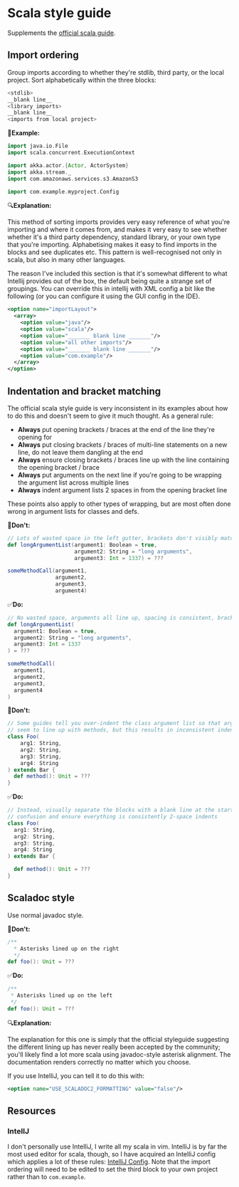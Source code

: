 # Scala style guide

Supplements the [official scala guide](https://docs.scala-lang.org/style/).

## Import ordering

Group imports according to whether they're stdlib, third party, or the local project.
Sort alphabetically within the three blocks:

```scala
<stdlib>
__blank line__
<library imports>
__blank line__
<imports from local project>
```

📎**Example:**

```scala
import java.io.File
import scala.concurrent.ExecutionContext

import akka.actor.{Actor, ActorSystem}
import akka.stream._
import com.amazonaws.services.s3.AmazonS3

import com.example.myproject.Config
```

🔍**Explanation:**

This method of sorting imports provides very easy reference of what you're importing and where it
comes from, and makes it very easy to see whether whether it's a third party dependency, standard
library, or your own type that you're importing. Alphabetising makes it easy to find imports in
the blocks and see duplicates etc. This pattern is well-recognised not only in scala, but also in
many other languages.

The reason I've included this section is that it's somewhat different to what Intellij provides
out of the box, the default being quite a strange set of groupings. You can override this in
intellij with XML config a bit like the following (or you can configure it using the GUI config
in the IDE).

```xml
<option name="importLayout">
  <array>
    <option value="java"/>
    <option value="scala"/>
    <option value="_______ blank line _______"/>
    <option value="all other imports"/>
    <option value="_______ blank line _______"/>
    <option value="com.example"/>
  </array>
</option>
```

## Indentation and bracket matching

The official scala style guide is very inconsistent in its examples about how to do this and
doesn't seem to give it much thought. As a general rule:

* **Always** put opening brackets / braces at the end of the line they're opening for
* **Always** put closing brackets / braces of multi-line statements on a new line,
  do not leave them dangling at the end
* **Always** ensure closing brackets / braces line up with the line containing the opening bracket
  / brace
* **Always** put arguments on the next line if you're going to be wrapping the argument list across
  multiple lines
* **Always** indent argument lists 2 spaces in from the opening bracket line

These points also apply to other types of wrapping, but are most often done wrong in argument lists
for classes and defs.

🚫**Don't:**

```scala
// Lots of wasted space in the left gutter, brackets don't visibly match
def longArgumentList(argument1: Boolean = true,
                     argument2: String = "long arguments",
                     argument3: Int = 1337) = ???

someMethodCall(argument1,
               argument2,
               argument3,
               argument4)
```

✅**Do:**

```scala
// No wasted space, arguments all line up, spacing is consistent, brackets match
def longArgumentList(
  argument1: Boolean = true,
  argument2: String = "long arguments",
  argument3: Int = 1337
) = ???

someMethodCall(
  argument1,
  argument2,
  argument3,
  argument4
)
```

🚫**Don't:**

```scala
// Some guides tell you over-indent the class argument list so that arguments don't
// seem to line up with methods, but this results in inconsistent indentation
class Foo(
    arg1: String,
    arg2: String,
    arg3: String,
    arg4: String
) extends Bar {
  def method(): Unit = ???
}
```

✅**Do:**

```scala
// Instead, visually separate the blocks with a blank line at the start of the body to avoid
// confusion and ensure everything is consistently 2-space indents
class Foo(
  arg1: String,
  arg2: String,
  arg3: String,
  arg4: String
) extends Bar {

  def method(): Unit = ???
}
```

## Scaladoc style

Use normal javadoc style.

🚫**Don't:**

```scala
/**
  * Asterisks lined up on the right
  */
def foo(): Unit = ???
```

✅**Do:**

```scala
/**
 * Asterisks lined up on the left
 */
def foo(): Unit = ???
```

🔍**Explanation:**

The explanation for this one is simply that the official styleguide suggesting the different lining
up has never really been accepted by the community; you'll likely find a lot more scala using
javadoc-style asterisk alignment. The documentation renders correctly no matter which you choose.

If you use IntelliJ, you can tell it to do this with:

```xml
<option name="USE_SCALADOC2_FORMATTING" value="false"/>
```

## Resources
### IntellJ
I don't personally use IntelliJ, I write all my scala in vim. IntelliJ is by far the most used
editor for scala, though, so I have acquired an IntelliJ config which applies a lot of these
rules: [IntelliJ Config](resources/intellij-style.xml). Note that the import ordering will need to
be edited to set the third block to your own project rather than to `com.example`.
